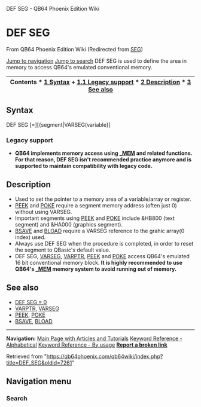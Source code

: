 


DEF SEG - QB64 Phoenix Edition Wiki








# DEF SEG



From QB64 Phoenix Edition Wiki
(Redirected from [SEG](/qb64wiki/index.php?title=SEG&redirect=no "SEG"))


[Jump to navigation](#mw-head)
[Jump to search](#searchInput)
DEF SEG is used to define the area in memory to access QB64's emulated conventional memory.


  






| Contents * [1 Syntax](#Syntax) 	+ [1.1 Legacy support](#Legacy_support) * [2 Description](#Description) * [3 See also](#See_also) |
| --- |


## Syntax


DEF SEG [=][{segment|VARSEG(variable}]
### Legacy support


* **QB64 implements memory access using [\_MEM](/qb64wiki/index.php/MEM "MEM") and related functions. For that reason, DEF SEG isn't recommended practice anymore and is supported to maintain compatibility with legacy code.**


  




## Description


* Used to set the pointer to a memory area of a variable/array or register.
* [PEEK](/qb64wiki/index.php/PEEK "PEEK") and [POKE](/qb64wiki/index.php/POKE "POKE") require a segment memory address (often just 0) without using VARSEG.
* Important segments using [PEEK](/qb64wiki/index.php/PEEK "PEEK") and [POKE](/qb64wiki/index.php/POKE "POKE") include &HB800 (text segment) and &HA000 (graphics segment).
* [BSAVE](/qb64wiki/index.php/BSAVE "BSAVE") and [BLOAD](/qb64wiki/index.php/BLOAD "BLOAD") require a VARSEG reference to the grahic array(0 index) used.
* Always use DEF SEG when the procedure is completed, in order to reset the segment to QBasic's default value.
* DEF SEG, [VARSEG](/qb64wiki/index.php/VARSEG "VARSEG"), [VARPTR](/qb64wiki/index.php/VARPTR "VARPTR"), [PEEK](/qb64wiki/index.php/PEEK "PEEK") and [POKE](/qb64wiki/index.php/POKE "POKE") access QB64's emulated 16 bit conventional memory block. **It is highly recommended to use QB64's [\_MEM](/qb64wiki/index.php/MEM "MEM") memory system to avoid running out of memory.**


  




## See also


* [DEF SEG = 0](/qb64wiki/index.php/DEF_SEG_%3D_0 "DEF SEG = 0")
* [VARPTR](/qb64wiki/index.php/VARPTR "VARPTR"), [VARSEG](/qb64wiki/index.php/VARSEG "VARSEG")
* [PEEK](/qb64wiki/index.php/PEEK "PEEK"), [POKE](/qb64wiki/index.php/POKE "POKE")
* [BSAVE](/qb64wiki/index.php/BSAVE "BSAVE"), [BLOAD](/qb64wiki/index.php/BLOAD "BLOAD")


  






---


**Navigation:**
[Main Page with Articles and Tutorials](/qb64wiki/index.php/Main_Page "Main Page")
[Keyword Reference - Alphabetical](/qb64wiki/index.php/Keyword_Reference_-_Alphabetical "Keyword Reference - Alphabetical")
[Keyword Reference - By usage](/qb64wiki/index.php/Keyword_Reference_-_By_usage "Keyword Reference - By usage")
**[Report a broken link](https://qb64phoenix.com/forum/showthread.php?tid=2800)**  





Retrieved from "<https://qb64phoenix.com/qb64wiki/index.php?title=DEF_SEG&oldid=7261>"




## Navigation menu








### Search





















